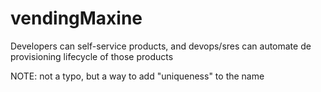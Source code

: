 # vendingMaxine
Developers can self-service products, and devops/sres can automate de provisioning lifecycle of those products

NOTE: not a typo, but a way to add "uniqueness" to the name
